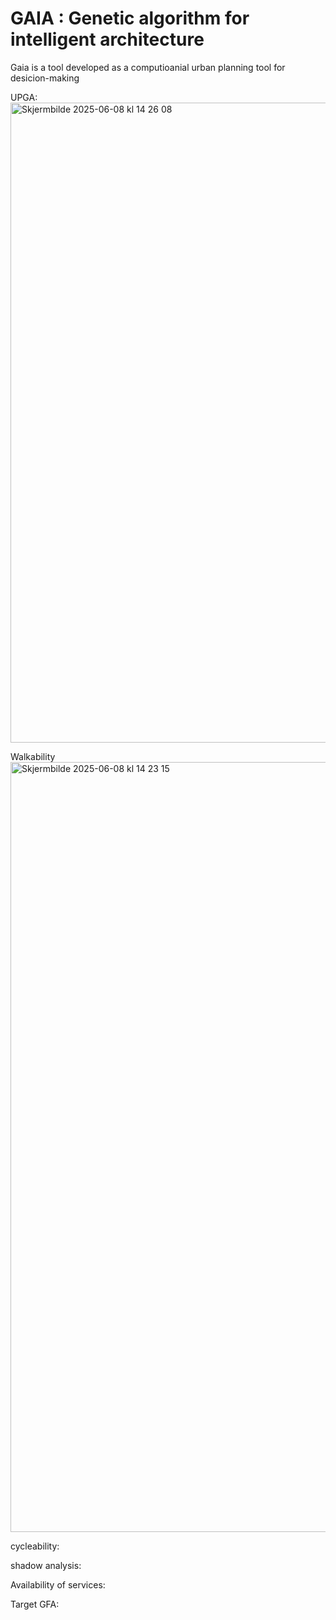 # GAIA : Genetic algorithm for intelligent architecture

Gaia is a tool developed as a computioanial urban planning tool for desicion-making 

UPGA:
<img width="1024" alt="Skjermbilde 2025-06-08 kl  14 26 08" src="https://github.com/user-attachments/assets/3661d454-7e65-40f7-8b44-d16aafba7cf8" />


Walkability
<img width="1232" alt="Skjermbilde 2025-06-08 kl  14 23 15" src="https://github.com/user-attachments/assets/9f99395d-655a-4ff3-b74d-471fb2d61b29" />

cycleability: 

shadow analysis: 

Availability of services: 

Target GFA: 



